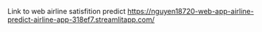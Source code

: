 Link to web airline satisfition predict https://nguyen18720-web-app-airline-predict-airline-app-318ef7.streamlitapp.com/
